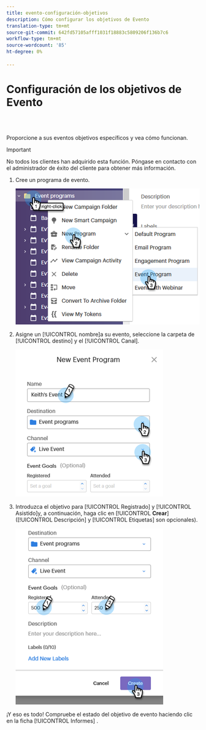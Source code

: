 ```yaml
---
title: evento-configuración-objetivos
description: Cómo configurar los objetivos de Evento
translation-type: tm+mt
source-git-commit: 642fd57105afff1031f18883c5809206f136b7c6
workflow-type: tm+mt
source-wordcount: '85'
ht-degree: 0%

---
```



# Configuración de los objetivos de Evento

<br> 

Proporcione a sus eventos objetivos específicos y vea cómo funcionan.

>[!IMPORTANT]
>No todos los clientes han adquirido esta función. Póngase en contacto con el administrador de éxito del cliente para obtener más información.

1. Cree un programa de evento.

   ![Imagen uno](/help/sky/assets/event-programs/setting-event-goals/setting-event-goals-1.png)

1. Asigne un [!UICONTROL nombre]a su evento, seleccione la carpeta de [!UICONTROL destino] y el [!UICONTROL Canal].

   ![Imagen dos](/help/sky/assets/event-programs/setting-event-goals/setting-event-goals-2.png)

1. Introduzca el objetivo para [!UICONTROL Registrado] y [!UICONTROL Asistido]y, a continuación, haga clic en [!UICONTROL **Crear**] ([!UICONTROL Descripción] y [!UICONTROL Etiquetas] son opcionales).

   ![Imagen uno](/help/sky/assets/event-programs/setting-event-goals/setting-event-goals-3.png)

¡Y eso es todo! Compruebe el estado del objetivo de evento haciendo clic en la ficha [!UICONTROL Informes] .
